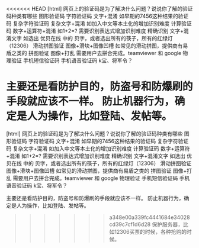 <<<<<<< HEAD
[html] 网页上的验证码是为了解决什么问题？说说你了解的验证码种类有哪些
图形验证码
字符验证码 文字+混淆 如早期的7456这种结果的验证码
复杂字符验证码 复杂文字+混淆 如加入中文等本土化的增加识别难度
计算验证码 数字+运算符+混淆 如1+2=? 需要识别表达式增加识别难度
精确识别 文字+混淆文字 如选出 优贝在线 中的 贝字，或者选出所有的筷子，所有的红绿灯（12306）
滑动拼图验证 图像+滑块+图像凹槽 如常见的滑动拼图，提供商有易盾之类的
拼图验证 图像+打乱 需要用户去拼合完成。teamviewer 和 google
物理验证
手机短信验证码
手机语音验证码
k宝、将军令？

主要还是看防护目的，防盗号和防爆刷的手段就应该不一样。
防止机器行为，确定是人为操作，比如登陆、发帖等。
=======
[html] 网页上的验证码是为了解决什么问题？说说你了解的验证码种类有哪些
图形验证码
字符验证码 文字+混淆 如早期的7456这种结果的验证码
复杂字符验证码 复杂文字+混淆 如加入中文等本土化的增加识别难度
计算验证码 数字+运算符+混淆 如1+2=? 需要识别表达式增加识别难度
精确识别 文字+混淆文字 如选出 优贝在线 中的 贝字，或者选出所有的筷子，所有的红绿灯（12306）
滑动拼图验证 图像+滑块+图像凹槽 如常见的滑动拼图，提供商有易盾之类的
拼图验证 图像+打乱 需要用户去拼合完成。teamviewer 和 google
物理验证
手机短信验证码
手机语音验证码
k宝、将军令？

主要还是看防护目的，防盗号和防爆刷的手段就应该不一样。
防止机器行为，确定是人为操作，比如登陆、发帖等。
>>>>>>> a348e00a339fc4441684e34028cd39c7cf1d6d28
保护服务器，比如12306买票的时候，各种抢购的时候。